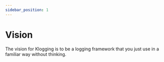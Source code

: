 ```yaml
---
sidebar_position: 1
---
```


# Vision

The vision for Klogging is to be a logging framework that you just use in a familiar way
without thinking.
